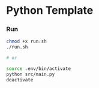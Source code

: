 # Python Template

### Run
```bash
chmod +x run.sh
./run.sh

# or

source .env/bin/activate
python src/main.py
deactivate
```
